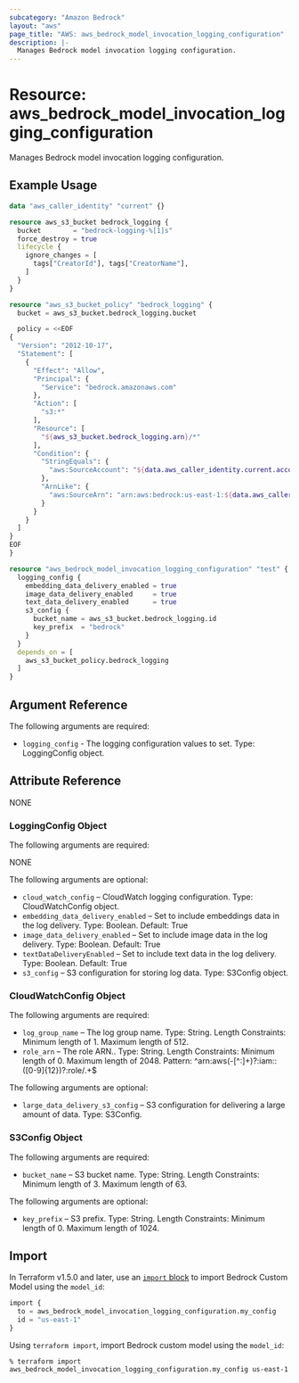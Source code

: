```yaml
---
subcategory: "Amazon Bedrock"
layout: "aws"
page_title: "AWS: aws_bedrock_model_invocation_logging_configuration"
description: |-
  Manages Bedrock model invocation logging configuration.
---
```


# Resource: aws_bedrock_model_invocation_logging_configuration

Manages Bedrock model invocation logging configuration.

## Example Usage

```terraform
data "aws_caller_identity" "current" {}

resource aws_s3_bucket bedrock_logging {
  bucket        = "bedrock-logging-%[1]s"
  force_destroy = true
  lifecycle {
    ignore_changes = [
      tags["CreatorId"], tags["CreatorName"],
    ]
  }
}

resource "aws_s3_bucket_policy" "bedrock_logging" {
  bucket = aws_s3_bucket.bedrock_logging.bucket

  policy = <<EOF
{
  "Version": "2012-10-17",
  "Statement": [
    {
      "Effect": "Allow",
      "Principal": {
        "Service": "bedrock.amazonaws.com"
      },
      "Action": [
        "s3:*"
      ],
      "Resource": [
        "${aws_s3_bucket.bedrock_logging.arn}/*"
      ],
      "Condition": {
        "StringEquals": {
          "aws:SourceAccount": "${data.aws_caller_identity.current.account_id}"
        },
        "ArnLike": {
          "aws:SourceArn": "arn:aws:bedrock:us-east-1:${data.aws_caller_identity.current.account_id}:*"
        }
      }
    }
  ]
}
EOF
}

resource "aws_bedrock_model_invocation_logging_configuration" "test" {
  logging_config {
    embedding_data_delivery_enabled = true
    image_data_delivery_enabled     = true
    text_data_delivery_enabled      = true
    s3_config {
      bucket_name = aws_s3_bucket.bedrock_logging.id
      key_prefix  = "bedrock"
    }
  }
  depends_on = [
    aws_s3_bucket_policy.bedrock_logging
  ]
}
```

## Argument Reference

The following arguments are required:

* `logging_config` - The logging configuration values to set. Type: LoggingConfig object.

## Attribute Reference

NONE

### LoggingConfig Object

The following arguments are required:

NONE

The following arguments are optional:

* `cloud_watch_config` – CloudWatch logging configuration. Type: CloudWatchConfig object.
* `embedding_data_delivery_enabled` – Set to include embeddings data in the log delivery. Type: Boolean. Default: True
* `image_data_delivery_enabled` – Set to include image data in the log delivery. Type: Boolean. Default: True
* `textDataDeliveryEnabled` – Set to include text data in the log delivery. Type: Boolean. Default: True
* `s3_config` – S3 configuration for storing log data. Type: S3Config object.

### CloudWatchConfig Object

The following arguments are required:

* `log_group_name` – The log group name. Type: String. Length Constraints: Minimum length of 1. Maximum length of 512.
* `role_arn` – The role ARN.. Type: String. Length Constraints: Minimum length of 0. Maximum length of 2048. Pattern: ^arn:aws(-[^:]+)?:iam::([0-9]{12})?:role/.+$

The following arguments are optional:

* `large_data_delivery_s3_config` – S3 configuration for delivering a large amount of data. Type: S3Config.

### S3Config Object

The following arguments are required:

* `bucket_name` – S3 bucket name. Type: String. Length Constraints: Minimum length of 3. Maximum length of 63.

The following arguments are optional:

* `key_prefix` – S3 prefix. Type: String. Length Constraints: Minimum length of 0. Maximum length of 1024.

## Import

In Terraform v1.5.0 and later, use an [`import` block](https://developer.hashicorp.com/terraform/language/import) to import Bedrock Custom Model using the `model_id`:

```terraform
import {
  to = aws_bedrock_model_invocation_logging_configuration.my_config
  id = "us-east-1"
}
```

Using `terraform import`, import Bedrock custom model using the `model_id`:

```console
% terraform import aws_bedrock_model_invocation_logging_configuration.my_config us-east-1
```
